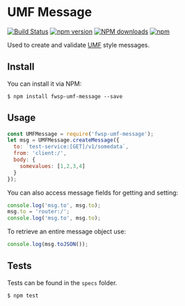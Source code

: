 # UMF Message 

[![Build Status](https://travis-ci.org/flywheelsports/fwsp-umf-message.svg?branch=master)](https://travis-ci.org/flywheelsports/fwsp-umf-message) [![npm version](https://badge.fury.io/js/fwsp-umf-message.svg)](https://badge.fury.io/js/fwsp-umf-message) <span class="badge-npmdownloads"><a href="https://npmjs.org/package/fwsp-umf-message" title="View this project on NPM"><img src="https://img.shields.io/npm/dm/fwsp-umf-message.svg" alt="NPM downloads" /></a></span> [![npm](https://img.shields.io/npm/l/fwsp-umf-message)]() 

Used to create and validate [UMF](https://github.com/cjus/umf) style messages.

## Install
You can install it via NPM:

```shell
$ npm install fwsp-umf-message --save
```

## Usage

```javascript
const UMFMessage = require('fwsp-umf-message');
let msg = UMFMessage.createMessage({
  to: `test-service:[GET]/v1/somedata`,
  from: 'client:/',
  body: {
    somevalues: [1,2,3,4]
  }
});
```

You can also access message fields for getting and setting:

```javascript
console.log('msg.to', msg.to);
msg.to = 'router:/';
console.log('msg.to', msg.to);
```

To retrieve an entire message object use:

```javascript
console.log(msg.toJSON());
```

## Tests

Tests can be found in the `specs` folder.

```shell
$ npm test
```
